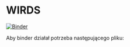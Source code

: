 # WIRDS

[![Binder](https://mybinder.org/badge_logo.svg)](https://mybinder.org/v2/gh/izabelahalasa/WIRDS/main?urlpath=rstudio)

Aby binder działał potrzeba następującego pliku:
